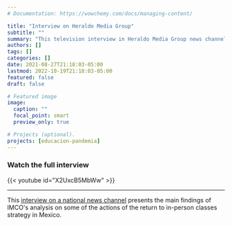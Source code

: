 ```yaml
---
# Documentation: https://wowchemy.com/docs/managing-content/

title: "Interview on Heraldo Media Group"
subtitle: ""
summary: "This television interview in Heraldo Media Group news channel presents IMCO's analysis about some of the policies that the Education Secretary developed for the return to in-person classes in Mexico."
authors: []
tags: []
categories: []
date: 2021-08-27T21:18:03-05:00
lastmod: 2022-10-19T21:18:03-05:00
featured: false
draft: false

# Featured image
image:
  caption: ""
  focal_point: smart
  preview_only: true

# Projects (optional).
projects: [educacion-pandemia]
---
```

### Watch the full interview

{{< youtube id="X2UxcB5MbWw" >}}

---

This [interview on a national news channel](https://www.youtube.com/watch?v=X2UxcB5MbWw&t=579s) presents the main findings of IMCO's analysis on some of the actions of the return to in-person classes strategy in Mexico.